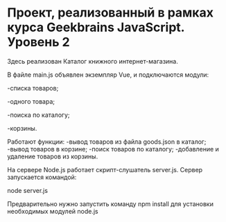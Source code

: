 # Проект, реализованный в рамках курса Geekbrains JavaScript. Уровень 2
Здесь реализован Каталог книжного интернет-магазина.

В файле main.js объявлен экземпляр Vue, и подключаются модули:

-списка товаров;

-одного товара;

-поиска по каталогу;

-корзины.

Работают функции:
-вывод товаров из файла goods.json в каталог;
-вывод товаров в корзине;
-поиск товаров по каталогу;
-добавление и удаление товаров из корзины.

На сервере Node.js работает скрипт-слушатель server.js. Сервер запускается командой:

node server.js

Предварительно нужно запустить команду npm install для установки необходимых модулей node.js

